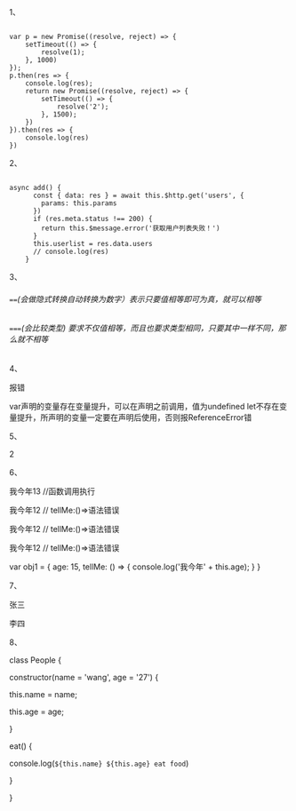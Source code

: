 1、

````

var p = new Promise((resolve, reject) => {
    setTimeout(() => {
        resolve(1);
    }, 1000)
});
p.then(res => {
    console.log(res);
    return new Promise((resolve, reject) => {
        setTimeout(() => { 
            resolve('2');
        }, 1500);
    }) 
}).then(res => {
    console.log(res)
})

````



2、

````

async add() {
      const { data: res } = await this.$http.get('users', {
        params: this.params
      })
      if (res.meta.status !== 200) {
        return this.$message.error('获取用户列表失败！')
      }
      this.userlist = res.data.users
      // console.log(res)
    }

````



3、

###### ``==``(会做隐式转换自动转换为数字）表示只要值相等即可为真，就可以相等 

###### ``===``(会比较类型) 要求不仅值相等，而且也要求类型相同，只要其中一样不同，那么就不相等



4、

报错

var声明的变量存在变量提升，可以在声明之前调用，值为undefined
let不存在变量提升，所声明的变量一定要在声明后使用，否则报ReferenceError错





5、

2





6、

我今年13     //函数调用执行

我今年12  	// tellMe:()=>语法错误

我今年12  	// tellMe:()=>语法错误

我今年12 	 // tellMe:()=>语法错误



var obj1 = {
  age: 15,
  tellMe: () => { 
    console.log('我今年' + this.age);
  }
}







7、

张三

李四







8、



class People {

 constructor(name = 'wang', age = '27') {

  this.name = name;

  this.age = age;

 }

 eat() {

  console.log(`${this.name} ${this.age} eat food`)

 }

}







